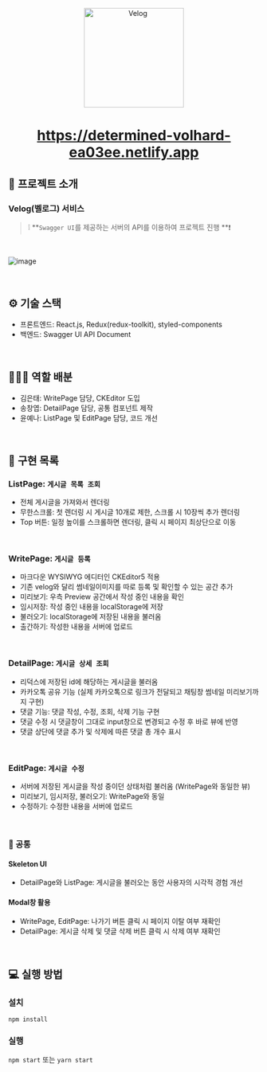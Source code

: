 <p align='middle'>
<a href='https://github.com/DevFoliOh/velog'><img src='https://user-images.githubusercontent.com/66353903/142974589-1a9d29a4-3c67-4208-b861-00491a02f810.png' width="200px;" alt="Velog" /></a></p>


<h1 align='middle'><a href='https://determined-volhard-ea03ee.netlify.app'>https://determined-volhard-ea03ee.netlify.app</a></h1>


## 📌 프로젝트 소개

### Velog(벨로그) 서비스

> ❕ **`Swagger UI`를 제공하는 서버의 API를 이용하여 프로젝트 진행 **❗

<br/>

![image](https://user-images.githubusercontent.com/66353903/142976104-d163bec4-f0a3-468b-adfa-0f21572a8d1f.png)


<br/>

## ⚙ 기술 스택

- 프론트엔드: React.js, Redux(redux-toolkit), styled-components
- 백엔드: Swagger UI API Document

<br/>

## 👨‍👧‍👧 역할 배분
- 김은태: WritePage 담당, CKEditor 도입
- 송창엽: DetailPage 담당, 공통 컴포넌트 제작
- 윤예나: ListPage 및 EditPage 담당, 코드 개선

<br/>

## 📑 구현 목록

### ListPage: `게시글 목록 조회`

- 전체 게시글을 가져와서 렌더링
- 무한스크롤: 첫 렌더링 시 게시글 10개로 제한, 스크롤 시 10장씩 추가 렌더링
- Top 버튼: 일정 높이를 스크롤하면 렌더링, 클릭 시 페이지 최상단으로 이동

<br/>

### WritePage: `게시글 등록`

- 마크다운 WYSIWYG 에디터인 CKEditor5 적용
- 기존 velog와 달리 썸네일이미지를 따로 등록 및 확인할 수 있는 공간 추가
- 미리보기: 우측 Preview 공간에서 작성 중인 내용을 확인
- 임시저장: 작성 중인 내용을 localStorage에 저장
- 불러오기: localStorage에 저장된 내용을 불러옴
- 출간하기: 작성한 내용을 서버에 업로드

<br/>

### DetailPage: `게시글 상세 조회`

- 리덕스에 저장된 id에 해당하는 게시글을 불러옴
- 카카오톡 공유 기능 (실제 카카오톡으로 링크가 전달되고 채팅창 썸네일 미리보기까지 구현)
- 댓글 기능: 댓글 작성, 수정, 조회, 삭제 기능 구현
- 댓글 수정 시 댓글창이 그대로 input창으로 변경되고 수정 후 바로 뷰에 반영
- 댓글 상단에 댓글 추가 및 삭제에 따른 댓글 총 개수 표시

<br/>

### EditPage: `게시글 수정`

- 서버에 저장된 게시글을 작성 중이던 상태처럼 불러옴 (WritePage와 동일한 뷰)
- 미리보기, 임시저장, 불러오기: WritePage와 동일
- 수정하기: 수정한 내용을 서버에 업로드

<br/>

### 🎁 공통

#### Skeleton UI
- DetailPage와 ListPage: 게시글을 불러오는 동안 사용자의 시각적 경험 개선

#### Modal창 활용
- WritePage, EditPage: 나가기 버튼 클릭 시 페이지 이탈 여부 재확인
- DetailPage: 게시글 삭제 및 댓글 삭제 버튼 클릭 시 삭제 여부 재확인

<br/>

## 💻 실행 방법

### 설치

`npm install`

### 실행

`npm start` 또는 `yarn start`

